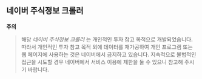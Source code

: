 ## 네이버 주식정보 크롤러

**주의**

> 해당 _네이버 주식정보 크롤러_ 는 개인적인 투자 참고 목적으로 개발되었습니다. 따라서 개인적인 투자 참고 목적 외에 데이터를 재가공하여 개인 프로그램 또는 웹 페이지에 사용하는 것은 네이버에서 금지하고 있습니다. 지속적으로 불법적인 접근을 시도할 경우 네이버에서 서비스 이용에 제한을 둘 수 있으니 참고해 주시기 바랍니다.
